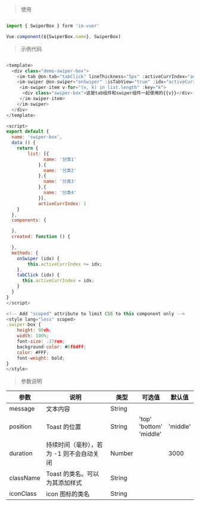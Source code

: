 
> 使用

```js

import { SwiperBox } form 'im-vuer'

Vue.component(${SwiperBox.name}, SwiperBox)

```

> 示例代码

```js

<template>
  <div class="demo-swiper-box">
  	<im-tab @on-tab="tabClick" lineThickness="5px" :activeCurrIndex="activeCurrIndex" :list='list'></im-tab>
  	<im-swiper @on-swiper="onSwiper" :isTabView="true" :idx="activeCurrIndex" :autoPlay="0" :loop="false" dotColor="transparent" dotActiveColor="transparent">
     <im-swiper-item v-for="(v, k) in list.length" :key="k">
      <div class="swiper-box">这是tab组件和swiper组件一起使用的{{v}}</div>
     </im-swiper-item>
    </im-swiper>
  </div>
</template>

<script>
export default {
  name: 'swiper-box',
  data () {
    return {
    	list: [{
			  name: '分类1'
			},{
			  name: '分类2'
			},{
			  name: '分类3'
			},{
			  name: '分类4'
			}],
			activeCurrIndex: 1
    }
  },
  components: {

  },
  created: function () {

  },
  methods: {
  	onSwiper (idx) {
  		this.activeCurrIndex += idx;
  	},
    tabClick (idx) {
      this.activeCurrIndex = idx;
    }
  }
}
</script>

<!-- Add "scoped" attribute to limit CSS to this component only -->
<style lang="less" scoped>
.swiper-box {
	height: 90vh;
	width: 100%;
	font-size: .37rem;
	background-color: #6f6dff;
	color: #FFF;
	font-weight: bold;
}
</style>


```

> 参数说明

  <div>
   <table>
    <thead>
     <tr>
      <th>参数</th> 
      <th>说明</th> 
      <th>类型</th> 
      <th>可选值</th> 
      <th>默认值</th>
     </tr>
    </thead> 
    <tbody>
     <tr>
      <td>message</td> 
      <td>文本内容</td> 
      <td>String</td> 
      <td></td> 
      <td></td>
     </tr> 
     <tr>
      <td>position</td> 
      <td>Toast 的位置</td> 
      <td>String</td> 
      <td>'top'<br />'bottom'<br />'middle'</td> 
      <td>'middle'</td>
     </tr> 
     <tr>
      <td>duration</td> 
      <td>持续时间（毫秒），若为 -1 则不会自动关闭</td> 
      <td>Number</td> 
      <td></td> 
      <td>3000</td>
     </tr> 
     <tr>
      <td>className</td> 
      <td>Toast 的类名。可以为其添加样式</td> 
      <td>String</td> 
      <td></td> 
      <td></td>
     </tr> 
     <tr>
      <td>iconClass</td> 
      <td>icon 图标的类名</td> 
      <td>String</td> 
      <td></td> 
      <td></td>
     </tr>
    </tbody>
   </table>
  </div>

